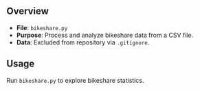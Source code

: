 ## Overview
- **File**: `bikeshare.py`
- **Purpose**: Process and analyze bikeshare data from a CSV file.
- **Data**: Excluded from repository via `.gitignore`.

## Usage
Run `bikeshare.py` to explore bikeshare statistics.
